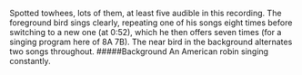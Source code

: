 Spotted towhees, lots of them, at least five audible in this recording. The foreground bird sings clearly, repeating one of his songs eight times before switching to a new one (at 0:52), which he then offers seven times (for a singing program here of 8A 7B). The near bird in the background alternates two songs throughout. 
#####Background
An American robin singing constantly.
